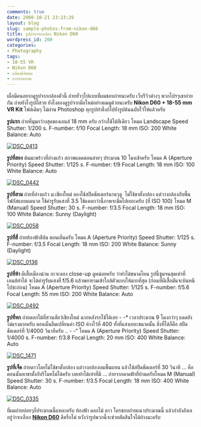 ```yaml
---
comments: true
date: 2008-10-21 23:23:29
layout: blog
slug: sample-photos-from-nikon-d60
title: รูปถ่ายจากกล้อง Nikon D60
wordpress_id: 260
categories:
- Photography
tags:
- 18-55 VR
- Nikon D60
- กล้องดิจิตอล
- การถ่ายภาพ
---
```


เผื่อมีคนอยากดูรูปจากกล้องตัวนี้ ถ่ายทั่วๆไปแบบที่ผมชอบถ่ายนะครับ เว็บรีวิวต่างๆ พวกโปรๆเขาถ่ายกัน ถ่ายยังไงรูปก็สวย ยังไงลองดูรูปจากมือใหม่อย่างผมดูด้วยนะครับ
**Nikon D60 + 18-55 mm VR Kit**
ไฟล์เดิมๆ ไม่ผ่าน Photoshop
ทุกรูปทำลิ้งก์ไปยังรูปต้นฉบับไว้ให้แล้วครับ

**รูปแรก** ถ่ายที่มุมกว้างสุดของเลนส์ 18 mm ครับ กว้างใช้ได้ทีเดียว
โหมด Landscape
Speed Shutter: 1/200 s.
F-number: f/10
Focal Length: 18 mm
ISO: 200
White Balance: Auto

[![DSC_0413](http://www.armno.in.th/wp-content/uploads/2008/10/dsc-0413-thumb.jpg)](http://www.armno.in.th/wp-content/uploads/2008/10/dsc-0413.jpg)

**รูปที่สอง** ต้นมะพร้าวที่อ่างแก้ว สภาพแดดตอนสายๆ ประมาณ 10 โมงเช้าครับ
โหมด A (Aperture Priority)
Speed Shutter: 1/125 s.
F-number: f/9
Focal Length: 18 mm
ISO: 100
White Balance: Auto

[![DSC_0442](http://www.armno.in.th/wp-content/uploads/2008/10/dsc-0442-thumb.jpg)](http://www.armno.in.th/wp-content/uploads/2008/10/dsc-0442.jpg)

**รูปที่สาม** ถ่ายที่อ่างแก้ว ม.เชียงใหม่ ลองใช้สปีดชัตเตอร์นานๆดู  ไม่ใช้ขาตั้งกล้อง แต่วางกล้องกับพื้น โฟกัสแบบแมนวล ใช้ค่ารูรับแสงที่ 3.5 ใช้แคบกว่านี้ภาพจะมืดไปเยอะครับ (ที่ ISO 100)
โหมด M (Manual)
Speed Shutter: 30 s.
F-number: f/3.5
Focal Length: 18 mm
ISO: 100
White Balance: Sunny (Daylight)

[![DSC_0058](http://www.armno.in.th/wp-content/uploads/2008/10/dsc-0058-thumb.jpg)](http://www.armno.in.th/wp-content/uploads/2008/10/dsc-0058.jpg)

**รูปที่สี่** ถ่ายท้องฟ้าสีส้ม ตอนเย็นครับ
โหมด A (Aperture Priority)
Speed Shutter: 1/125 s.
F-number: f/3.5
Focal Length: 18 mm
ISO: 200
White Balance: Sunny (Daylight)

[![DSC_0136](http://www.armno.in.th/wp-content/uploads/2008/10/dsc-0136-thumb.jpg)](http://www.armno.in.th/wp-content/uploads/2008/10/dsc-0136.jpg)

**รูปที่ห้า** ผีเสื้อเมืองน่าน กะจะลอง close-up ดูหน่อยครับ ว่าทำได้ขนาดไหน รูปนี้ซูมจนสุดเท่าที่เลนส์ทำได้ จะได้ค่ารูรับแสงที่ f/5.6 แล้วพยายามเข้าใกล้ตัวแบบให้มากที่สุด (ก่อนที่ผีเสื้อมันจะบินหนีไปซะก่อน)
โหมด A (Aperture Priority)
Speed Shutter: 1/125 s.
F-number: f/5.6
Focal Length: 55 mm
ISO: 200
White Balance: Auto

[![DSC_0492](http://www.armno.in.th/wp-content/uploads/2008/10/dsc-0492-thumb.jpg)](http://www.armno.in.th/wp-content/uploads/2008/10/dsc-0492.jpg)

**รูปที่หก** ถ่ายดอกไม้ที่สวนสัตว์เชียงใหม่ ฉากหลังรกใช้ได้เลย - -* เวลาประมาณ 9 โมงกว่าๆ แดดยังไม่แรงมากครับ ตอนนั้นลืมเปลี่ยนค่า ISO ค้างไว้ที่ 400 ทั้งที่แสงเยอะขนาดนั้น สิ่งที่ได้ก็คือ สปีดชัตเตอร์ที่ 1/4000 วินาทีครับ .. - -“
โหมด A (Aperture Priority)
Speed Shutter: 1/4000 s.
F-number: f/3.8
Focal Length: 20 mm
ISO: 400
White Balance: Auto

[![DSC_1471](http://www.armno.in.th/wp-content/uploads/2008/10/dsc-1471-thumb.jpg)](http://www.armno.in.th/wp-content/uploads/2008/10/dsc-1471.jpg)

**รูปที่เจ็ด** ถ่ายดาวโดยไม่ใช้ขาตั้งกล้อง แต่วางกล้องบนพื้นแทน แล้วใช้สปีดชัตเตอร์ที่ 30 วินาที … คือตอนนั้นหาขาตั้งกับรีโมทไม่ได้ครับ เลยทำได้เท่าที่มี … ถ่ายจากดาดฟ้าที่บ้านครับโหมด M (Manual)
Speed Shutter: 30 s.
F-number: f/3.5
Focal Length: 18 mm
ISO: 400
White Balance: Auto

[![DSC_0335](http://www.armno.in.th/wp-content/uploads/2008/10/dsc-0335-thumb.jpg)](http://www.armno.in.th/wp-content/uploads/2008/10/dsc-0335.jpg)

ที่ผมถ่ายบ่อยๆก็ประมาณนี้แหละครับ ท้องฟ้า ดอกไม้ ดาว ใครชอบถ่ายแนวประมาณนี้ แล้วกำลังลังเลอยู่ว่าจะเลือก **[Nikon D60](http://www.armno.in.th/20081021/%E0%B8%A3%E0%B8%B5%E0%B8%A7%E0%B8%B4%E0%B8%A7-nikon-d60-%E0%B9%80%E0%B8%AB%E0%B8%A3%E0%B8%AD%E0%B9%80%E0%B8%99%E0%B8%B5%E0%B9%88%E0%B8%A2)** ดีหรือไม่ หวังว่ารูปพวกนี้จะช่วยตัดสินใจได้บ้างนะครับ
